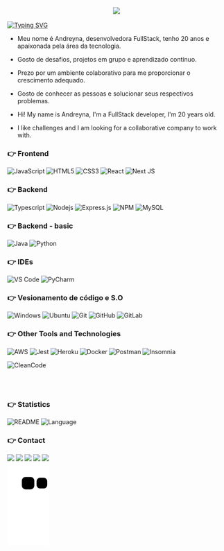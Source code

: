 
<div align='center'>
 <img src="https://media.giphy.com/media/L1R1tvI9svkIWwpVYr/giphy.gif">
</div>

[![Typing SVG](https://readme-typing-svg.herokuapp.com?font=Arial&size=24&color=F76709&center=true&vCenter=true&width=500&lines=Hello+World!!;My+name+is+Andreyna+-+FullStack+developer;Be+Welcome++%F0%9F%A4%97;Ol%C3%A1+Mundo!!;Meu+nome+%C3%A9+Andreyna+-+Dev.+FullStack;Fique+a+vontade+%F0%9F%A4%97;%E4%BD%A0%E5%A5%BD%E4%B8%96%E7%95%8C;%E6%88%91%E7%9A%84%E5%90%8D%E5%AD%97%E6%98%AF%E5%AE%89%E6%82%A6%E5%A8%9C+-+%E6%88%91%E6%98%AF%E4%B8%80%E5%90%8D%E5%BC%80%E5%8F%91%E4%BA%BA%E5%91%98;%E6%AC%A2%E8%BF%8E+%F0%9F%A4%97)](https://git.io/typing-svg)

 - Meu nome é Andreyna, desenvolvedora FullStack, tenho 20 anos e apaixonada pela área da tecnologia.
 - Gosto de desafios, projetos em grupo e aprendizado contínuo.
 - Prezo por um ambiente colaborativo para me proporcionar o crescimento adequado.
 - Gosto de conhecer as pessoas e solucionar seus respectivos problemas.

- Hi! My name is Andreyna, I'm a FullStack developer, I'm 20 years old.
- I like challenges and I am looking for a collaborative company to work with. 

### 👉 Frontend
 ![JavaScript](https://img.shields.io/badge/javascript-%23323330.svg?style=for-the-badge&logo=javascript&logoColor=%23F7DF1E)
 ![HTML5](https://img.shields.io/badge/html-E34F26.svg?style=for-the-badge&logo=html5&logoColor=white) 
 ![CSS3](https://img.shields.io/badge/css-1572B6.svg?style=for-the-badge&logo=css3&logoColor=white) 
 ![React](https://img.shields.io/badge/React-20232A?style=for-the-badge&logo=react&logoColor=61DAFB)
 ![Next JS](https://img.shields.io/badge/Next-black?style=for-the-badge&logo=next.js&logoColor=white)
 
 ### 👉 Backend
![Typescript](https://img.shields.io/badge/typescript-3178C6.svg?style=for-the-badge&logo=typescript&logoColor=white)
![Nodejs](https://img.shields.io/badge/node.js-339933.svg?style=for-the-badge&logo=nodedotjs&logoColor=white) 
![Express.js](https://img.shields.io/badge/express.js-%23404d59.svg?style=for-the-badge&logo=express&logoColor=%2361DAFB)
![NPM](https://img.shields.io/badge/npm-CB3837?style=for-the-badge&logo=npm&logoColor=white) 
![MySQL](https://img.shields.io/badge/MySQL-00000F?style=for-the-badge&logo=mysql&logoColor=white)

 ### 👉 Backend - basic
![Java](https://img.shields.io/badge/java-%23ED8B00.svg?style=for-the-badge&logo=java&logoColor=white)
![Python](https://img.shields.io/badge/Python-3776AB?style=for-the-badge&logo=python&logoColor=white)


### 👉 IDEs
![VS Code](https://img.shields.io/badge/vscode-007ACC.svg?style=for-the-badge&logo=visualstudiocode&logoColor=white)
![PyCharm](https://img.shields.io/badge/pycharm-143?style=for-the-badge&logo=pycharm&logoColor=black&color=black&labelColor=green)

### 👉 Vesionamento de código e S.O
![Windows](https://img.shields.io/badge/Windows-0078D6?style=for-the-badge&logo=windows&logoColor=white)
![Ubuntu](https://img.shields.io/badge/ubuntu-E95420.svg?style=for-the-badge&logo=ubuntu&logoColor=white)
![Git](https://img.shields.io/badge/Git-F05032?style=for-the-badge&logo=git&logoColor=white)
![GitHub](https://img.shields.io/badge/github-white?style=for-the-badge&logo=github&logoColor=black)
![GitLab](https://img.shields.io/badge/GitLab-330F63?style=for-the-badge&logo=gitlab&logoColor=white)

### 👉 Other Tools and Technologies
![AWS](https://img.shields.io/badge/AWS-%23FF9900.svg?style=for-the-badge&logo=amazon-aws&logoColor=white)
![Jest](https://img.shields.io/badge/jest-white.svg?style=for-the-badge&logo=jest&logoColor=critical)
![Heroku](https://img.shields.io/badge/heroku-430098.svg?style=for-the-badge&logo=heroku&logoColor=white)
![Docker](https://img.shields.io/badge/docker-2496ED.svg?style=for-the-badge&logo=docker&logoColor=white) 
![Postman](https://img.shields.io/badge/postman-FF6C37.svg?style=for-the-badge&logo=postman&logoColor=white)
![Insomnia](https://img.shields.io/badge/insomnia-white.svg?style=for-the-badge&logo=insomnia&logoColor=purple)

![CleanCode](https://img.shields.io/badge/Clean%20Code-devRel-_.svg)

<br />
<br />

### 👉 **Statistics**
![README](https://github-readme-stats.vercel.app/api?username=andreyna1808&show_icons=true&theme=gruvbox&hide_border=true")
![Language](https://github-readme-stats.vercel.app/api/top-langs/?username=andreyna1808&layout=compact&theme=gruvbox)

### 👉 Contact
<div> 
  <a target="_blank" href="https://www.youtube.com/channel/UCBIL9fcbrliSq_cGxqHr6sA"><img src="https://img.shields.io/badge/YouTube-FF0000?style=for-the-badge&logo=youtube&logoColor=white"></a>
  <a target="_blank" href="https://www.instagram.com/devdrica/"><img src="https://img.shields.io/badge/-Instagram-%23E4405F?style=for-the-badge&logo=instagram&logoColor=white"></a>
  <a target="_blank" href="mailto: andreyna.m.carvalho@gmail.com"><img src="https://img.shields.io/badge/-Gmail-%23333?style=for-the-badge&logo=gmail&logoColor=white"></a>
  <a target="_blank" href="https://www.linkedin.com/in/andreyna-carvalho-997273231/"><img src="https://img.shields.io/badge/-LinkedIn-%230077B5?style=for-the-badge&logo=linkedin&logoColor=white"></a> 
  <a target="_blank" href="https://wa.me/5548991052198"><img src="https://img.shields.io/badge/WhatsApp-25D366?style=for-the-badge&logo=whatsapp&logoColor=white"></a> 
</div>

</div>
    <img src="https://github.com/andreyna1808/andreyna1808/blob/output/github-contribution-grid-snake.svg" />
</div> 
  
